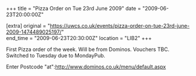 +++
title = "Pizza Order on Tue 23rd June 2009"
date = "2009-06-23T20:00:00Z"

[extra]
original = "https://uwcs.co.uk/events/pizza-order-on-tue-23rd-june-2009-1474489025197/"    
end_time = "2009-06-23T20:30:00Z"
location = "LIB2"
+++

First Pizza order of the week. Will be from Dominos. Vouchers TBC. Switched to Tuesday due to MondayPub.

Enter Postcode "at":http://www.dominos.co.uk/menu/default.aspx

